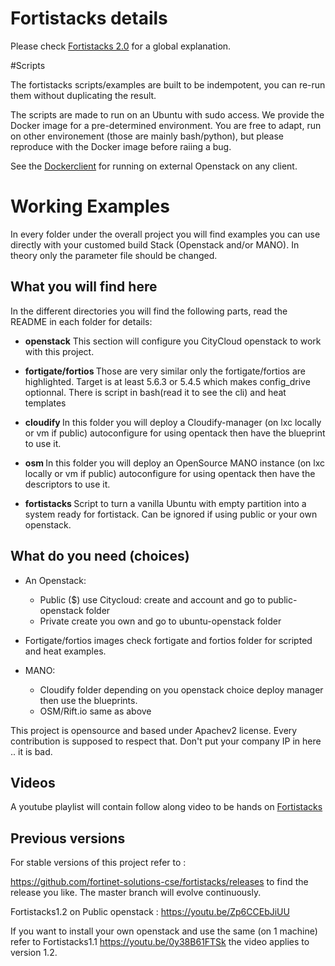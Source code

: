 # Fortistacks details

Please check [Fortistacks 2.0](Quickstart.md) for a global explanation.

#Scripts

The fortistacks scripts/examples are built to be indempotent, you can re-run them without duplicating the result. 

The scripts are made to run on an Ubuntu with sudo access. We provide the Docker image for a pre-determined environment.
You are free to adapt, run on other environement (those are mainly bash/python), but please reproduce with the Docker 
image before raiing a bug. 


See the [Dockerclient](README-Dockerclient.md) for running on external Openstack on any client.

# Working Examples

In every folder under the overall project you will find examples you can use directly with your customed build Stack 
(Openstack and/or MANO). In theory only the parameter file should be changed.


## What you will find here

In the different directories you will find the following parts, read the README in each folder for details:

- <b>openstack</b> This section will configure you CityCloud openstack to work with this project. 

- <b>fortigate/fortios </b> Those are very similar only the fortigate/fortios are highlighted. Target is at least 5.6.3 or 5.4.5 which makes config_drive optionnal. There is script in bash(read it to see the cli) and heat templates

- <b>cloudify </b> In this folder you will deploy a Cloudify-manager (on lxc locally or vm if public) autoconfigure for using opentack then have the blueprint to use it.
 
- <b>osm </b> In this folder you will deploy an OpenSource MANO instance (on lxc locally or vm if public) autoconfigure for using opentack then have the descriptors to use it.

- <b>fortistacks </b> Script to turn a vanilla Ubuntu with empty partition into a system ready for fortistack. Can be ignored if using public or your own openstack.

## What do you need (choices)

- An Openstack:
  - Public ($) use Citycloud: create and account and go to public-openstack folder  
  - Private create you own and go to ubuntu-openstack folder

- Fortigate/fortios images check fortigate and fortios folder for scripted and heat examples.
- MANO: 
  - Cloudify folder depending on you openstack choice deploy manager then use the blueprints.
  - OSM/Rift.io same as above

This project is opensource and based under Apachev2 license. Every contribution is supposed to respect that. Don't put your company IP in here .. it is bad.


## Videos

A youtube playlist will contain follow along video to be hands on [Fortistacks](https://www.youtube.com/playlist?list=PL78t125b9Q2YWfB4nre9NRTrerA-awaSo)

## Previous versions
For stable versions of this project refer to :

https://github.com/fortinet-solutions-cse/fortistacks/releases to find
the release you like. The master branch will evolve continuously.

Fortistacks1.2 on Public openstack : https://youtu.be/Zp6CCEbJiUU

If you want to install your own openstack and use the same (on 1 machine) refer to 
 Fortistacks1.1  https://youtu.be/0y38B61FTSk the video applies to version 1.2.

